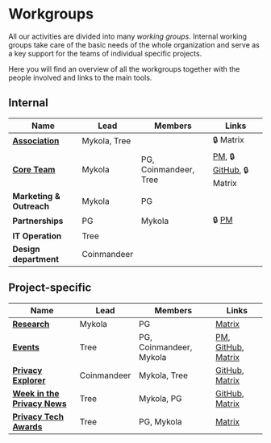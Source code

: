 # Workgroups

All our activities are divided into many *working groups*. Internal working groups take care of the basic needs of the whole organization and serve as a key support for the teams of individual specific projects.

Here you will find an overview of all the workgroups together with the people involved and links to the main tools.

## Internal

| Name | Lead | Members | Links |
| --- | --- | --- | --- |
| [**Association**](/association) | Mykola, Tree | | 🔒 Matrix |
| [**Core Team**](/core-team) | Mykola | PG, Coinmandeer, Tree | [PM](https://github.com/orgs/web3privacy/projects/8), 🔒 [GitHub](https://github.com/web3privacy/pm-internal), 🔒 Matrix |
| **Marketing & Outreach** | Mykola | PG |
| **Partnerships** | PG | Mykola | 🔒 [PM](https://github.com/orgs/web3privacy/projects/10) |
| **IT Operation** | Tree | ||
| **Design department** | Coinmandeer | ||

## Project-specific

| Name | Lead | Members | Links |
| --- | --- | --- | --- |
| **[Research](/research)** | Mykola | PG | [Matrix](https://matrix.to/#/#w3p-research:gwei.cz) |
| **[Events](/events)** | Tree | PG, Coinmandeer, Mykola | [PM](https://github.com/orgs/web3privacy/projects/7), [GitHub](https://github.com/web3privacy/events), [Matrix](https://matrix.to/#/#w3p-events:gwei.cz) |
| **[Privacy Explorer](/projects/privacy-explorer)** | Coinmandeer | Mykola, Tree | [GitHub](https://github.com/web3privacy/explorer), [Matrix](https://matrix.to/#/#w3p-explorer:gwei.cz) |
| **[Week in the Privacy News](/news/week-in-the-privacy)** | Tree | Mykola, PG | [GitHub](https://github.com/web3privacy/news), [Matrix](https://matrix.to/#/#w3p-news:gwei.cz) |
| **[Privacy Tech Awards](/projects/privacy-tech-awards)** | Tree | PG, Mykola | [Matrix](https://matrix.to/#/#w3p-awards:gwei.cz) |
